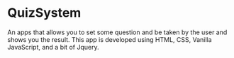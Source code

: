 # QuizSystem
An apps that allows you to set some question and be taken by the user and shows you the result. This app is developed using HTML, CSS, Vanilla JavaScript, and a bit of Jquery. 
